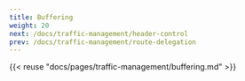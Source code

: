 ```yaml
---
title: Buffering
weight: 20
next: /docs/traffic-management/header-control
prev: /docs/traffic-management/route-delegation
---
```


{{< reuse "docs/pages/traffic-management/buffering.md" >}}